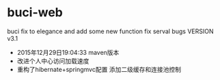 # buci-web
buci fix to elegance and add some new function fix serval bugs VERSION v3.1  
- 2015年12月29日19:04:33 maven版本
- 改进个人中心访问加载速度
- 重构了hibernate+springmvc配置 添加二级缓存和连接池控制

